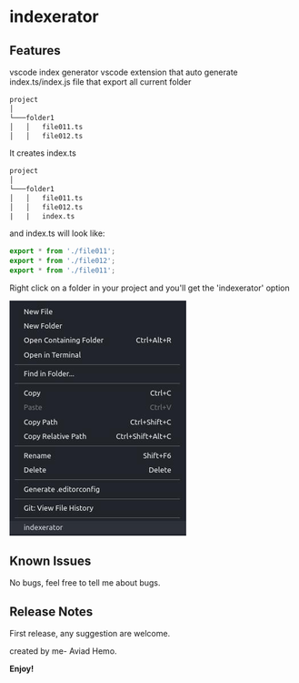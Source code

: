 # indexerator 

## Features

vscode index generator
vscode extension that auto generate index.ts/index.js file that export all current folder

```
project
│
└───folder1
│   │   file011.ts
│   │   file012.ts

```

It creates index.ts
```
project
│
└───folder1
│   │   file011.ts
│   │   file012.ts
|   |   index.ts

```

and index.ts will look like:
```javascript
export * from './file011';
export * from './file012';
export * from './file011';

```




Right click on a folder in your project and you'll get the 'indexerator' option

![indexerator](screenshot.jpg)



## Known Issues

No bugs, feel free to tell me about bugs.

## Release Notes

First release, any suggestion are welcome.

created by me- Aviad Hemo.

**Enjoy!**

